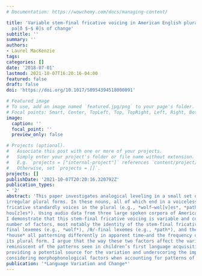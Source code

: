 ```yaml
---
# Documentation: https://wowchemy.com/docs/managing-content/

title: 'Variable stem-final fricative voicing in American English plurals: Different
  pa[ð $∼$ θ]s of change'
subtitle: ''
summary: ''
authors:
- Laurel MacKenzie
tags:
categories: []
date: '2018-07-01'
lastmod: 2021-10-07T16:20:16-04:00
featured: false
draft: false
doi: 'https://doi.org/10.1017/S0954394518000091'

# Featured image
# To use, add an image named `featured.jpg/png` to your page's folder.
# Focal points: Smart, Center, TopLeft, Top, TopRight, Left, Right, BottomLeft, Bottom, BottomRight.
image:
  caption: ''
  focal_point: ''
  preview_only: false

# Projects (optional).
#   Associate this post with one or more of your projects.
#   Simply enter your project's folder or file name without extension.
#   E.g. `projects = ["internal-project"]` references `content/project/deep-learning/index.md`.
#   Otherwise, set `projects = []`.
projects: []
publishDate: '2021-10-07T20:20:16.320792Z'
publication_types:
- '2'
abstract: 'This paper investigates analogical leveling in a small set of English nouns that have
irregular plural forms. In these nouns, all of which end in a voiceless fricative, the
fricative standardly voices in the plural (e.g., *wolf–wol[v]es*, *path–pa[ð]s*, *house–
hou[z]es*). Using audio data from three large spoken corpora of American English,
I demonstrate that this stem-final fricative voicing is variable and conditioned by a
number of factors, most notably the identity of the stem-final fricative—with /f/-
final lexemes (e.g., *wolf*), /θ/-final lexemes (e.g., *path*), and the /s/-final lexeme
*house* all patterning differently in apparent time—and the frequency of a lexeme in
its plural form. I argue that the way these two factors affect the variation is
reminiscent of the patterns seen in children’s first language acquisition errors,
providing a potential source for the variation and underscoring the importance of
considering morphophonological factors when accounting for patterns of change.'
publication: '*Language Variation and Change*'
---
```

